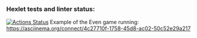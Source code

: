 ### Hexlet tests and linter status:
[![Actions Status](https://github.com/DmitriiGalushko/java-project-61/workflows/hexlet-check/badge.svg)](https://github.com/DmitriiGalushko/java-project-61/actions)
Example of the Even game running:
https://asciinema.org/connect/4c27710f-1758-45d8-ac02-50c52e29a217